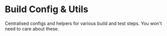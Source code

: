 # Build Config & Utils

Centralised configs and helpers for various build and test steps. You won't need to care about these.
